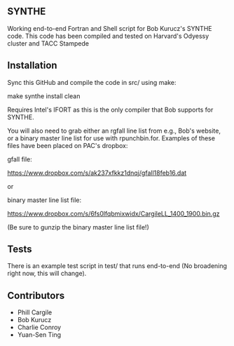 ## SYNTHE

Working end-to-end Fortran and Shell script for Bob Kurucz's SYNTHE code. This code has been compiled and tested on Harvard's Odyessy cluster and TACC Stampede

## Installation

Sync this GitHub and compile the code in src/ using make:

make synthe install clean

Requires Intel's IFORT as this is the only compiler that Bob supports for SYNTHE.

You will also need to grab either an rgfall line list from e.g., Bob's website, or a binary master line list for use with rpunchbin.for. Examples of these files have been placed on PAC's dropbox:

gfall file:

https://www.dropbox.com/s/ak237xfkkz1dnqj/gfall18feb16.dat

or 

binary master line list file:

https://www.dropbox.com/s/6fs0lfqbmixwidx/CargileLL_1400_1900.bin.gz

(Be sure to gunzip the binary master line list file!)

## Tests

There is an example test script in test/ that runs end-to-end (No broadening right now, this will change).

## Contributors

- Phill Cargile
- Bob Kurucz
- Charlie Conroy
- Yuan-Sen Ting
